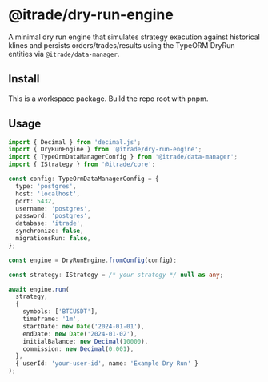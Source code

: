 # @itrade/dry-run-engine

A minimal dry run engine that simulates strategy execution against historical klines and persists orders/trades/results using the TypeORM DryRun entities via `@itrade/data-manager`.

## Install

This is a workspace package. Build the repo root with pnpm.

## Usage

```ts
import { Decimal } from 'decimal.js';
import { DryRunEngine } from '@itrade/dry-run-engine';
import { TypeOrmDataManagerConfig } from '@itrade/data-manager';
import { IStrategy } from '@itrade/core';

const config: TypeOrmDataManagerConfig = {
  type: 'postgres',
  host: 'localhost',
  port: 5432,
  username: 'postgres',
  password: 'postgres',
  database: 'itrade',
  synchronize: false,
  migrationsRun: false,
};

const engine = DryRunEngine.fromConfig(config);

const strategy: IStrategy = /* your strategy */ null as any;

await engine.run(
  strategy,
  {
    symbols: ['BTCUSDT'],
    timeframe: '1m',
    startDate: new Date('2024-01-01'),
    endDate: new Date('2024-01-02'),
    initialBalance: new Decimal(10000),
    commission: new Decimal(0.001),
  },
  { userId: 'your-user-id', name: 'Example Dry Run' }
);
```
